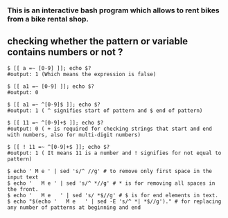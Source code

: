 ### This is an interactive bash program which allows to rent bikes from a bike rental shop.


## checking whether the pattern or variable contains numbers or not ?
```
$ [[ a =~ [0-9] ]]; echo $?
#output: 1 (Which means the expression is false)

$ [[ a1 =~ [0-9] ]]; echo $?
#output: 0

$ [[ a1 =~ ^[0-9]$ ]]; echo $?
#output: 1 ( ^ signifies start of pattern and $ end of pattern)

$ [[ 11 =~ ^[0-9]+$ ]]; echo $?
#output: 0 ( + is required for checking strings that start and end with numbers, also for multi-digit numbers)

$ [[ ! 11 =~ ^[0-9]+$ ]]; echo $?
#output: 1 ( It means 11 is a number and ! signifies for not equal to pattern)

$ echo ' M e ' | sed 's/^ //g' # to remove only first space in the input text
$ echo '   M e ' | sed 's/^ *//g' # * is for removing all spaces in the front.
$ echo '   M e   ' | sed 's/ *$//g' # $ is for end elements in text.
$ echo "$(echo '   M e   ' | sed -E 's/^ *| *$//g')." # for replacing any number of patterns at beginning and end
```
